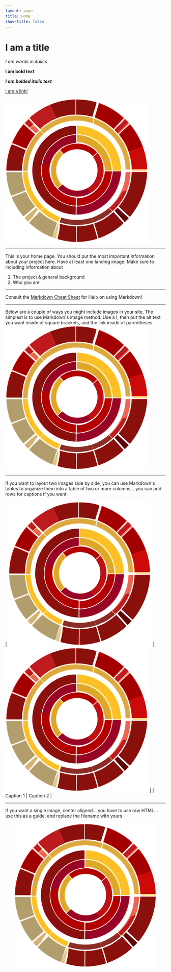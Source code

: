```yaml
---
layout: page
title: Home
show-title: false
---
```


# I am a title

*I am words in italics*

**I am bold text**

***I am bolded italic text***

[I am a link!](https://www.youtube.com/watch?v=dQw4w9WgXcQ)

![I am alt text](assets/img/bcds-logo.webp)

---

This is your home page. You should put the most important information about your project here. Have at least one landing image. Make sure to including information about

1. The project & general background
2. Who you are

---

Consult the [Markdown Cheat Sheet](https://www.markdownguide.org/cheat-sheet/) for Help on using Markdown!

---

Below are a couple of ways you might include images in your site. The simplest is to use Markdown's image method. Use a !, then put the alt text you want inside of square brackets, and the link inside of parentheses.
![This is the alt text that will appear on mouseover](assets/img/bcds-logo.webp)

---

If you want to layout two images side by side, you can use Markdown's tables to organize them into a table of two or more columns... you can add rows for captions if you want.

| ![BCDS Logo](assets/img/bcds-logo.webp) | ![BCDS Logo](assets/img/bcds-logo.webp) |
| Caption 1 | Caption 2 |

---

If you want a single image, center aligned... you have to use raw HTML... use this as a guide, and replace the filename with yours

<p align="center">
    <img src="assets/img/bcds-logo.webp" />
</p>